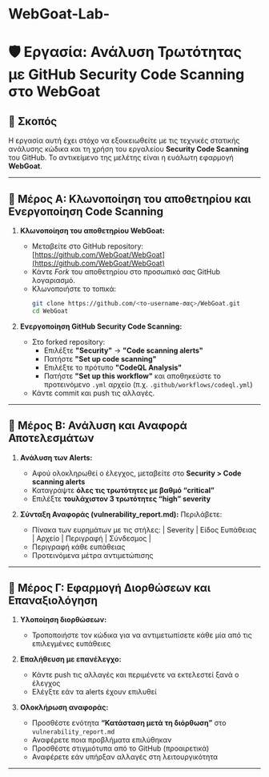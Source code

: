 # WebGoat-Lab-

# 🛡️ Εργασία: Ανάλυση Τρωτότητας με GitHub Security Code Scanning στο WebGoat

## 🎯 Σκοπός
Η εργασία αυτή έχει στόχο να εξοικειωθείτε με τις τεχνικές στατικής ανάλυσης κώδικα και τη χρήση του εργαλείου **Security Code Scanning** του GitHub. Το αντικείμενο της μελέτης είναι η ευάλωτη εφαρμογή **WebGoat**.

---

## 🔹 Μέρος Α: Κλωνοποίηση του αποθετηρίου και Ενεργοποίηση Code Scanning

1. **Κλωνοποίηση του αποθετηρίου WebGoat:**
   - Μεταβείτε στο GitHub repository: [https://github.com/WebGoat/WebGoat](https://github.com/WebGoat/WebGoat)
   - Κάντε *Fork* του αποθετηρίου στο προσωπικό σας GitHub λογαριασμό.
   - Κλωνοποιήστε το τοπικά:
     ```bash
     git clone https://github.com/<το-username-σας>/WebGoat.git
     cd WebGoat
     ```

2. **Ενεργοποίηση GitHub Security Code Scanning:**
   - Στο forked repository:
     - Επιλέξτε **"Security"** → **"Code scanning alerts"**
     - Πατήστε **"Set up code scanning"**
     - Επιλέξτε το πρότυπο **"CodeQL Analysis"**
     - Πατήστε **"Set up this workflow"** και αποθηκεύστε το προτεινόμενο `.yml` αρχείο (π.χ. `.github/workflows/codeql.yml`)
   - Κάντε commit και push τις αλλαγές.

---

## 🔹 Μέρος Β: Ανάλυση και Αναφορά Αποτελεσμάτων

1. **Ανάλυση των Alerts:**
   - Αφού ολοκληρωθεί ο έλεγχος, μεταβείτε στο **Security > Code scanning alerts**
   - Καταγράψτε **όλες τις τρωτότητες με βαθμό “critical”**
   - Επιλέξτε **τουλάχιστον 3 τρωτότητες “high” severity**

2. **Σύνταξη Αναφοράς (vulnerability_report.md):**
   Περιλάβετε:
   - Πίνακα των ευρημάτων με τις στήλες:
     | Severity | Είδος Ευπάθειας | Αρχείο | Περιγραφή | Σύνδεσμος |
   - Περιγραφή κάθε ευπάθειας
   - Προτεινόμενα μέτρα αντιμετώπισης

---

## 🔹 Μέρος Γ: Εφαρμογή Διορθώσεων και Επαναξιολόγηση

1. **Υλοποίηση διορθώσεων:**
   - Τροποποιήστε τον κώδικα για να αντιμετωπίσετε κάθε μία από τις επιλεγμένες ευπάθειες

2. **Επαλήθευση με επανέλεγχο:**
   - Κάντε push τις αλλαγές και περιμένετε να εκτελεστεί ξανά ο έλεγχος
   - Ελέγξτε εάν τα alerts έχουν επιλυθεί

3. **Ολοκλήρωση αναφοράς:**
   - Προσθέστε ενότητα **“Κατάσταση μετά τη διόρθωση”** στο `vulnerability_report.md`
   - Αναφέρετε ποια προβλήματα επιλύθηκαν
   - Προσθέστε στιγμιότυπα από το GitHub (προαιρετικά)
   - Αναφέρετε εάν υπήρξαν αλλαγές στη λειτουργικότητα

---
